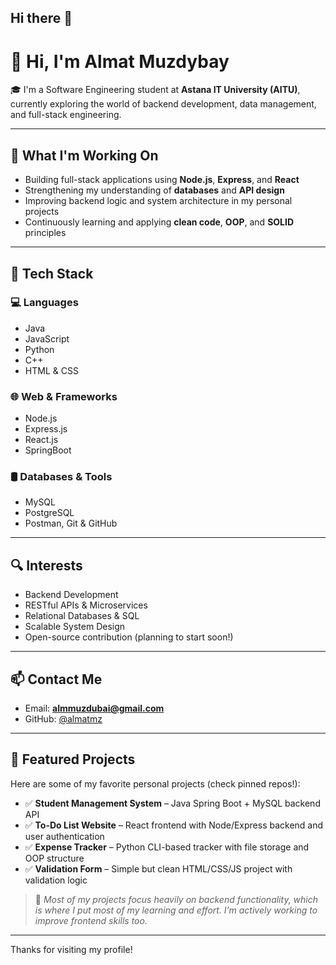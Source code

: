 ## Hi there 👋
# 👋 Hi, I'm Almat Muzdybay

🎓 I'm a Software Engineering student at **Astana IT University (AITU)**, currently exploring the world of backend development, data management, and full-stack engineering.

---

## 🚀 What I'm Working On

- Building full-stack applications using **Node.js**, **Express**, and **React**
- Strengthening my understanding of **databases** and **API design**
- Improving backend logic and system architecture in my personal projects
- Continuously learning and applying **clean code**, **OOP**, and **SOLID** principles

---

## 🔧 Tech Stack

### 💻 Languages
- Java
- JavaScript
- Python
- C++
- HTML & CSS

### 🌐 Web & Frameworks
- Node.js
- Express.js
- React.js
- SpringBoot

### 🛢 Databases & Tools
- MySQL
- PostgreSQL
- Postman, Git & GitHub

---

## 🔍 Interests

- Backend Development
- RESTful APIs & Microservices
- Relational Databases & SQL
- Scalable System Design
- Open-source contribution (planning to start soon!)

---

## 📫 Contact Me

- Email: **almmuzdubai@gmail.com**
- GitHub: [@almatmz](https://github.com/almatmz)

---

## 📌 Featured Projects

Here are some of my favorite personal projects (check pinned repos!):

- ✅ **Student Management System** – Java Spring Boot + MySQL backend API  
- ✅ **To-Do List Website** – React frontend with Node/Express backend and user authentication  
- ✅ **Expense Tracker** – Python CLI-based tracker with file storage and OOP structure  
- ✅ **Validation Form** – Simple but clean HTML/CSS/JS project with validation logic  

> 💬 *Most of my projects focus heavily on backend functionality, which is where I put most of my learning and effort. I’m actively working to improve frontend skills too.*

---

Thanks for visiting my profile!

